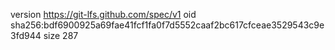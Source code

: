 version https://git-lfs.github.com/spec/v1
oid sha256:bdf6900925a69fae41fcf1fa0f7d5552caaf2bc617cfceae3529543c9e3fd944
size 287
